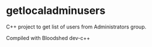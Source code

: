 # getlocaladminusers
C++ project to get list of users from Administrators group.

Compiled with Bloodshed dev-c++
